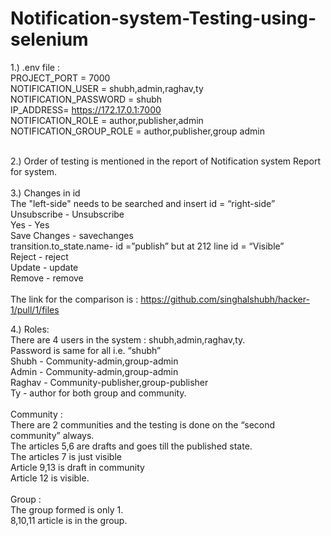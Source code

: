 # Notification-system-Testing-using-selenium<br/>

1.) .env file : <br/>
      PROJECT_PORT = 7000 <br/>
      NOTIFICATION_USER = shubh,admin,raghav,ty<br/>
      NOTIFICATION_PASSWORD = shubh<br/>
      IP_ADDRESS= https://172.17.0.1:7000<br/>
      NOTIFICATION_ROLE = author,publisher,admin<br/>
      NOTIFICATION_GROUP_ROLE = author,publisher,group admin<br/><br/>

2.) Order of testing is mentioned in the report of Notification system Report for system.<br/>
<br/>
3.) Changes in id<br/>
    The "left-side" needs to be searched and insert id = “right-side”  <br/>
      Unsubscribe - Unsubscribe<br/>
      Yes - Yes<br/>
      Save Changes - savechanges<br/>
      transition.to_state.name- id =”publish” but at 212 line id = “Visible”<br/>
      Reject - reject<br/>
      Update - update<br/>
      Remove - remove<br/>
      <br/>
     The link for the comparison is : https://github.com/singhalshubh/hacker-1/pull/1/files<br/>
     
4.) Roles:  <br/>
There are 4 users in the system : shubh,admin,raghav,ty.<br/>
Password is same for all i.e. “shubh”<br/>
Shubh - Community-admin,group-admin<br/>
Admin - Community-admin,group-admin<br/>
Raghav - Community-publisher,group-publisher<br/>
Ty - author for both group and community.<br/><br/>
Community : <br/>
There are 2 communities and the testing is done on the “second community” always.<br/>
The articles 5,6 are drafts and goes till the published state.<br/>
The articles 7 is just visible<br/>
Article 9,13 is draft in community<br/>
Article 12 is visible.<br/><br/>
Group : <br/>
The group formed is only 1.<br/>
8,10,11 article is in the group.<br/>
